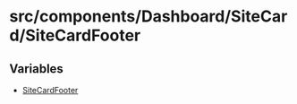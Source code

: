# src/components/Dashboard/SiteCard/SiteCardFooter

## Variables

- [SiteCardFooter](variables/SiteCardFooter.md)
